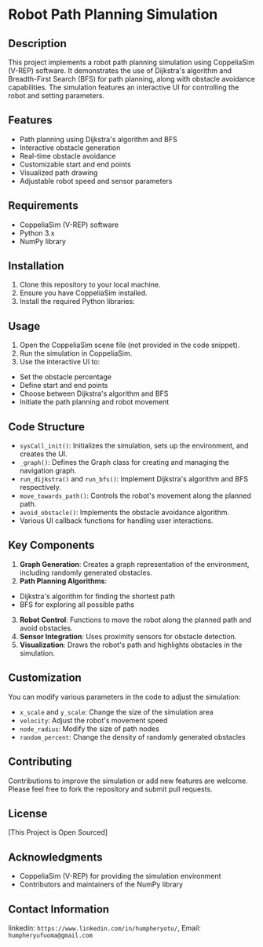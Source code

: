 # Robot Path Planning Simulation

## Description

This project implements a robot path planning simulation using CoppeliaSim (V-REP) software. It demonstrates the use of Dijkstra's algorithm and Breadth-First Search (BFS) for path planning, along with obstacle avoidance capabilities. The simulation features an interactive UI for controlling the robot and setting parameters.

## Features

- Path planning using Dijkstra's algorithm and BFS
- Interactive obstacle generation
- Real-time obstacle avoidance
- Customizable start and end points
- Visualized path drawing
- Adjustable robot speed and sensor parameters

## Requirements

- CoppeliaSim (V-REP) software
- Python 3.x
- NumPy library

## Installation

1. Clone this repository to your local machine.
2. Ensure you have CoppeliaSim installed.
3. Install the required Python libraries:

## Usage

1. Open the CoppeliaSim scene file (not provided in the code snippet).
2. Run the simulation in CoppeliaSim.
3. Use the interactive UI to:

- Set the obstacle percentage
- Define start and end points
- Choose between Dijkstra's algorithm and BFS
- Initiate the path planning and robot movement

## Code Structure

- `sysCall_init()`: Initializes the simulation, sets up the environment, and creates the UI.
- `_graph()`: Defines the Graph class for creating and managing the navigation graph.
- `run_dijkstra()` and `run_bfs()`: Implement Dijkstra's algorithm and BFS respectively.
- `move_towards_path()`: Controls the robot's movement along the planned path.
- `avoid_obstacle()`: Implements the obstacle avoidance algorithm.
- Various UI callback functions for handling user interactions.

## Key Components

1. **Graph Generation**: Creates a graph representation of the environment, including randomly generated obstacles.
2. **Path Planning Algorithms**:

- Dijkstra's algorithm for finding the shortest path
- BFS for exploring all possible paths

3. **Robot Control**: Functions to move the robot along the planned path and avoid obstacles.
4. **Sensor Integration**: Uses proximity sensors for obstacle detection.
5. **Visualization**: Draws the robot's path and highlights obstacles in the simulation.

## Customization

You can modify various parameters in the code to adjust the simulation:

- `x_scale` and `y_scale`: Change the size of the simulation area
- `velocity`: Adjust the robot's movement speed
- `node_radius`: Modify the size of path nodes
- `random_percent`: Change the density of randomly generated obstacles

## Contributing

Contributions to improve the simulation or add new features are welcome. Please feel free to fork the repository and submit pull requests.

## License

[This Project is Open Sourced]

## Acknowledgments

- CoppeliaSim (V-REP) for providing the simulation environment
- Contributors and maintainers of the NumPy library

## Contact Information

linkedin: `https://www.linkedin.com/in/humpheryotu/`, Email: `humpheryufuoma@gmail.com`
